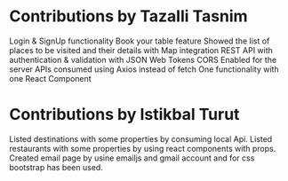 # Contributions by Tazalli Tasnim

Login & SignUp functionality
Book your table feature
Showed the list of places to be visited and their details with Map integration
REST API with authentication & validation with JSON Web Tokens
CORS Enabled for the server
APIs consumed using Axios instead of fetch
One functionality with one React Component

# Contributions by Istikbal Turut
Listed destinations with some properties by consuming local Api.
Listed restaurants with some properties by using react components with props.
Created email page by usine emailjs and gmail account and for css bootstrap has been used.
